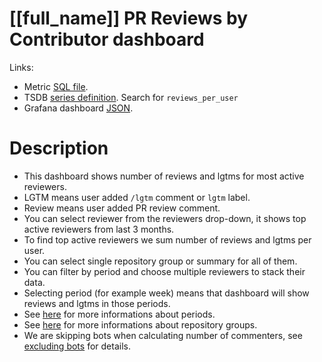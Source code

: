 <h1 id="kubernetes-dashboard">[[full_name]] PR Reviews by Contributor dashboard</h1>
<p>Links:</p>
<ul>
<li>Metric <a href="https://github.com/cncf/devstats/blob/master/metrics/kubernetes/reviews_per_user.sql" target="_blank">SQL file</a>.</li>
<li>TSDB <a href="https://github.com/cncf/devstats/blob/master/metrics/kubernetes/metrics.yaml" target="_blank">series definition</a>. Search for <code>reviews_per_user</code></li>
<li>Grafana dashboard <a href="https://github.com/cncf/devstats/blob/master/grafana/dashboards/kubernetes/pr-reviews-by-contributor.json" target="_blank">JSON</a>.</li>
</ul>
<h1 id="description">Description</h1>
<ul>
<li>This dashboard shows number of reviews and lgtms for most active reviewers.</li>
<li>LGTM means user added <code>/lgtm</code> comment or <code>lgtm</code> label.</li>
<li>Review means user added PR review comment.</li>
<li>You can select reviewer from the reviewers drop-down, it shows top active reviewers from last 3 months.</li>
<li>To find top active reviewers we sum number of reviews and lgtms per user.</li>
<li>You can select single repository group or summary for all of them.</li>
<li>You can filter by period and choose multiple reviewers to stack their data.</li>
<li>Selecting period (for example week) means that dashboard will show reviews and lgtms in those periods.</li>
<li>See <a href="https://github.com/cncf/devstats/blob/master/docs/periods.md" target="_blank">here</a> for more informations about periods.</li>
<li>See <a href="https://github.com/cncf/devstats/blob/master/docs/repository_groups.md" target="_blank">here</a> for more informations about repository groups.</li>
<li>We are skipping bots when calculating number of commenters, see <a href="https://github.com/cncf/devstats/blob/master/docs/excluding_bots.md" target="_blank">excluding bots</a> for details.</li>
</ul>
